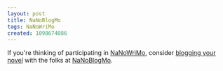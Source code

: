 ```yaml
---
layout: post
title: NaNoBlogMo
tags: NaNoWriMo
created: 1098674086
---
```

 If you're thinking of participating in [NaNoWriMo](http://www.nanowrimo.org/), consider [blogging your novel](http://www.blogger.com/knowledge/2004/10/blogging-your-novel-part-one.pyra) with the folks at [NaNoBlogMo](http://nanoblogmo.blogspot.com/).
